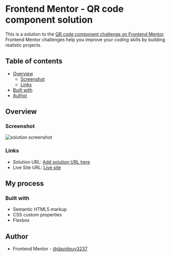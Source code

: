 # Frontend Mentor - QR code component solution

This is a solution to the [QR code component challenge on Frontend Mentor](https://www.frontendmentor.io/challenges/qr-code-component-iux_sIO_H). Frontend Mentor challenges help you improve your coding skills by building realistic projects.

## Table of contents

- [Overview](#overview)
  - [Screenshot](#screenshot)
  - [Links](#links)
- [Built with](#built-with)
- [Author](#author)

## Overview

### Screenshot
![solution screenshot](https://github.com/davidguy3237/frontend-mentor-qr-code/assets/112038666/be7f6f67-ea67-4aef-b06c-ea28517da3b4)

### Links

- Solution URL: [Add solution URL here](https://your-solution-url.com)
- Live Site URL: [Live site](https://davidguy3237.github.io/frontend-mentor-qr-code/)

## My process

### Built with

- Semantic HTML5 markup
- CSS custom properties
- Flexbox

## Author

- Frontend Mentor - [@davidguy3237](https://www.frontendmentor.io/profile/davidguy3237)

